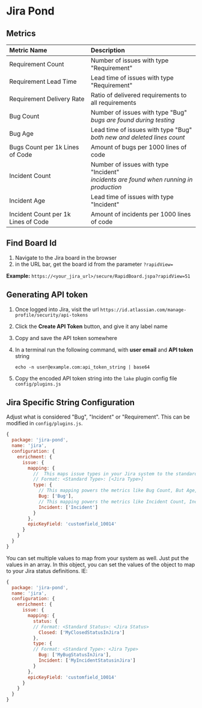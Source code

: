 # Jira Pond

## Metrics

Metric Name | Description
:------------ | :-------------
Requirement Count	| Number of issues with type "Requirement"
Requirement Lead Time	| Lead time of issues with type "Requirement"
Requirement Delivery Rate |	Ratio of delivered requirements to all requirements
Bug Count	| Number of issues with type "Bug"<br><i>bugs are found during testing</i>
Bug Age	| Lead time of issues with type "Bug"<br><i>both new and deleted lines count</i>
Bugs Count per 1k Lines of Code |	Amount of bugs per 1000 lines of code
Incident Count | Number of issues with type "Incident"<br><i>incidents are found when running in production</i>
Incident Age | Lead time of issues with type "Incident"
Incident Count per 1k Lines of Code | Amount of incidents per 1000 lines of code

## Find Board Id
1. Navigate to the Jira board in the browser
2. in the URL bar, get the board id from the parameter `?rapidView=`

**Example:**
`https://<your_jira_url>/secure/RapidBoard.jspa?rapidView=51`

## Generating API token
1. Once logged into Jira, visit the url `https://id.atlassian.com/manage-profile/security/api-tokens`
2. Click the **Create API Token** button, and give it any label name
3. Copy and save the API token somewhere
4. In a terminal run the following command, with **user email** and **API token** string

    `echo -n user@example.com:api_token_string | base64`
5. Copy the encoded API token string into the `lake` plugin config file `config/plugins.js`

## Jira Specific String Configuration

Adjust what is considered "Bug", "Incident" or "Requirement". This can be modified in `config/plugins.js`.



```js
{
  package: 'jira-pond',
  name: 'jira',
  configuration: {
    enrichment: {
      issue: {
        mapping: {
          //  This maps issue types in your Jira system to the standard issue type in dev lake
          // Format: <Standard Type>: [<Jira Type>]
          type: {
            // This mapping powers the metrics like Bug Count, But Age, and etc
            Bug: ['Bug'],
            // This mapping powers the metrics like Incident Count, Incident Age, and etc
            Incident: ['Incident']
          }
        },
        epicKeyField: 'customfield_10014'
      }
    }
  }
}
```

You can set multiple values to map from your system as well. Just put the values in an array.
In this object, you can set the values of the object to map to your Jira status definitions. IE:

```js
{
  package: 'jira-pond',
  name: 'jira',
  configuration: {
    enrichment: {
      issue: {
        mapping: {
          status: {
          // Format: <Standard Status>: <Jira Status>
            Closed: ['MyClosedStatusInJira']
          },
          type: {
          // Format: <Standard Type>: <Jira Type>
            Bug: ['MyBugStatusInJira'],
            Incident: ['MyIncidentStatusinJira']
          }
        },
        epicKeyField: 'customfield_10014'
      }
    }
  }
}
```
